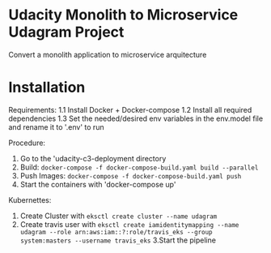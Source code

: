 # Udacity Monolith to Microservice Udagram Project

Convert a monolith application to microservice arquitecture

# Installation

Requirements:
  1.1 Install Docker + Docker-compose
  1.2 Install all required dependencies
  1.3 Set the needed/desired env variables in the env.model file and rename it to '.env' to run

Procedure:
  1. Go to the 'udacity-c3-deployment directory
  2. Build: `docker-compose -f docker-compose-build.yaml build --parallel`
  3. Push Images: `docker-compose -f docker-compose-build.yaml push`
  4. Start the containers with 'docker-compose up'

Kubernettes:
  1. Create Cluster with `eksctl create cluster --name udagram`
  2. Create travis user with `eksctl create iamidentitymapping --name  udagram --role arn:aws:iam::?:role/travis_eks --group system:masters --username travis_eks`
  3.Start the pipeline